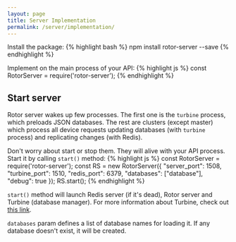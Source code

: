 ```yaml
---
layout: page
title: Server Implementation
permalink: /server/implementation/
---
```


Install the package:
{% highlight bash %}
npm install rotor-server --save
{% endhighlight %}

Implement on the main process of your API:
{% highlight js %}
const RotorServer = require('rotor-server');
{% endhighlight %}

## Start server
Rotor server wakes up few processes. The first one is the `turbine` process, which preloads JSON databases. The rest are clusters (except master) which process all device requests updating databases (with `turbine` process) and replicating changes (with Redis).

Don't worry about start or stop them. They will alive with your API process.
Start it by calling `start()` method:
{% highlight js %}
const RotorServer = require('rotor-server');
const RS = new RotorServer({
   "server_port": 1508,
   "turbine_port": 1510,
   "redis_port": 6379,
   "databases": ["database"],
   "debug": true
});
RS.start();
{% endhighlight %}

`start()` method will launch Redis server (if it's dead), Rotor server and Turbine (database manager). For more information about Turbine, check out [this link](https://github.com/efraespada/turbine/wiki).
 
`databases` param defines a list of database names for loading it. If any database doesn't exist, it will be created.